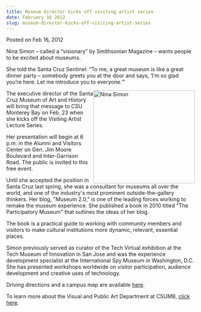 ```yaml
---
title: Museum director kicks off visiting artist series
date: February 16 2012
slug: museum-director-kicks-off-visiting-artist-series
---
```


 



<span class="date">Posted on Feb 16, 2012    </span>
<p>Nina Simon &#x2013; called a &#x201C;visionary&#x201D; by Smithsonian Magazine &#x2013;
wants people to be excited about museums.</p>
<p>She told the Santa Cruz Sentinel: &#x201C;To me, a great museum is like
a great dinner party &#x2013; somebody greets you at the door and says,
&#x2018;I&#x2019;m so glad you&#x2019;re here. Let me introduce you to everyone.&#x2019;&#x201D;</p>
<p><img alt="Nina Simon" src="https://news.csumb.edu/sites/default/files/65/attachments/news/images/nina_simon.jpg" style="float:right; width:271px; height:249px">The executive
director of the Santa Cruz Museum of Art and History will bring
that message to CSU Monterey Bay on Feb. 23 when she kicks off the
Visiting Artist Lecture Series.</img></p>
<p>Her presentation will begin at 6 p.m. in the Alumni and Visitors
Center on Gen. Jim Moore Boulevard and Inter-Garrison Road. The
public is invited to this free event.</p>
<p>Until she accepted the position in Santa Cruz last spring, she
was a consultant for museums all over the world, and one of the
industry&apos;s most prominent outside-the-gallery thinkers. Her blog,
&quot;Museum 2.0,&quot; is one of the leading forces working to remake the
museum experience. She published a book in 2010 titled &quot;The
Participatory Museum&quot; that outlines the ideas of her blog.</p>
<p>The book is a practical guide to working with community members
and visitors to make cultural institutions more dynamic, relevant,
essential places.</p>
<p>Simon previously served as curator of the Tech Virtual
exhibition at the Tech Museum of Innovation in San Jose and was the
experience development specialist at the International Spy Museum
in Washington, D.C. She has presented workshops worldwide on
visitor participation, audience development and creative uses of
technology.</p>
<p>Driving directions and a campus map are available <a href="https://csumb.edu/map" rel="nofollow">here</a>.&#xA0;</p>
<p>To learn more about the Visual and Public Art Department at
CSUMB, <a href="https://vpa.csumb.edu/vpa-home-page" rel="nofollow">click here</a>.&#xA0;</p>
<p><br>
&#xA0;</br></p>





 
